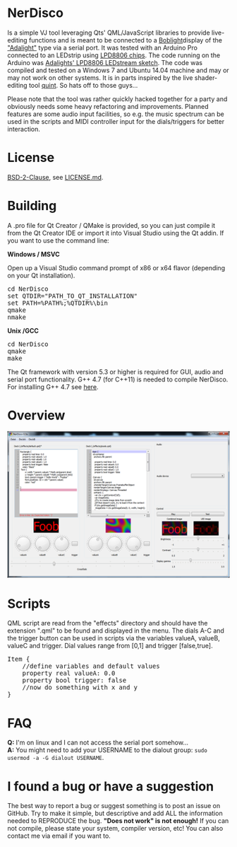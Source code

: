 NerDisco
========

Is a simple VJ tool leveraging Qts' QML/JavaScript libraries to provide live-editing functions and is meant to be connected to a [Boblight](https://code.google.com/p/boblight/)display of the ["Adalight"](http://www.adafruit.com/product/461) type via a serial port. It was tested with an Arduino Pro connected to an LEDstrip using [LPD8806 chips](http://www.adafruit.com/product/306). The code running on the Arduino was [Adalights' LPD8806 LEDstream sketch](https://github.com/adafruit/Adalight/blob/master/Arduino/LEDstream_LPD8806/LEDstream_LPD8806.pde). The code was compiled and tested on a Windows 7 and Ubuntu 14.04 machine and may or may not work on other systems.
It is in parts inspired by the live shader-editing tool [quint](https://gitorious.org/quint). So hats off to those guys...

Please note that the tool was rather quickly hacked together for a party and obviously needs some heavy refactoring and improvements. Planned features are some audio input facilities, so e.g. the music spectrum can be used in the scripts and MIDI controller input for the dials/triggers for better interaction.

License
========

[BSD-2-Clause](http://opensource.org/licenses/BSD-2-Clause), see [LICENSE.md](LICENSE.md).

Building
========
A .pro file for Qt Creator / QMake is provided, so you can just compile it from the Qt Creator IDE or import it into Visual Studio using the Qt addin. If you want to use the command line:

**Windows / MSVC**

Open up a Visual Studio command prompt of x86 or x64 flavor (depending on your Qt installation).
<pre>
cd NerDisco
set QTDIR="PATH_TO_QT_INSTALLATION"
set PATH=%PATH%;%QTDIR%\bin
qmake
nmake
</pre>

**Unix /GCC**
<pre>
cd NerDisco
qmake
make
</pre>

The Qt framework with version 5.3 or higher is required for GUI, audio and serial port functionality.
G++ 4.7 (for C++11) is needed to compile NerDisco. For installing G++ 4.7 see [here](http://lektiondestages.blogspot.de/2013/05/installing-and-switching-gccg-versions.html).

Overview
========
![GUI overview](NerDisco_gui.png?raw=true)

Scripts
========

QML script are read from the "effects" directory and should have the extension ".qml" to be found and displayed in the menu.
The dials A-C and the trigger button can be used in scripts via the variables valueA, valueB, valueC and trigger. Dial values range from [0,1] and trigger [false,true].
<pre>
Item {
	//define variables and default values
	property real valueA: 0.0
	property bool trigger: false
	//now do something with x and y
}
</pre>

FAQ
========
**Q:** I'm on linux and I can not access the serial port somehow...  
**A:** You might need to add your USERNAME to the dialout group: ```sudo usermod -a -G dialout USERNAME```.  

I found a bug or have a suggestion
========

The best way to report a bug or suggest something is to post an issue on GitHub. Try to make it simple, but descriptive and add ALL the information needed to REPRODUCE the bug. **"Does not work" is not enough!** If you can not compile, please state your system, compiler version, etc! You can also contact me via email if you want to.
